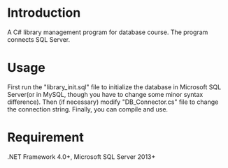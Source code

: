 # Introduction
A C# library management program for database course. The program connects SQL Server.

# Usage
First run the "library_init.sql" file to initialize the database in Microsoft SQL Server(or in MySQL, though you have to change some minor syntax difference). Then (if necessary) modify "DB_Connector.cs" file to change the connection string. Finally, you can compile and use.  

# Requirement
.NET Framework 4.0+, Microsoft SQL Server 2013+
